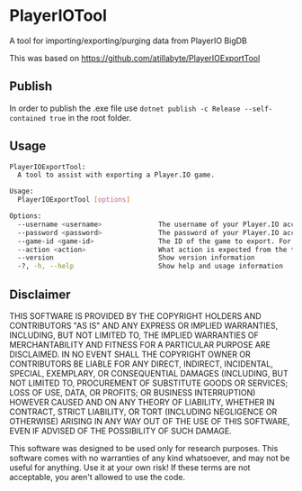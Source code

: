 # PlayerIOTool
A tool for importing/exporting/purging data from PlayerIO BigDB

This was based on https://github.com/atillabyte/PlayerIOExportTool

## Publish
In order to publish the .exe file use `dotnet publish -c Release --self-contained true` in the root folder.

## Usage
```bash
PlayerIOExportTool:
  A tool to assist with exporting a Player.IO game.

Usage:
  PlayerIOExportTool [options]

Options:
  --username <username>              The username of your Player.IO account
  --password <password>              The password of your Player.IO account
  --game-id <game-id>                The ID of the game to export. For example: tictactoe-vk6aoralf0yflzepwnhdvw
  --action <action>                  What action is expected from the tool: purge, push-to-server, pull-from-server
  --version                          Show version information
  -?, -h, --help                     Show help and usage information
```

## Disclaimer
THIS SOFTWARE IS PROVIDED BY THE COPYRIGHT HOLDERS AND CONTRIBUTORS
"AS IS" AND ANY EXPRESS OR IMPLIED WARRANTIES, INCLUDING, BUT NOT
LIMITED TO, THE IMPLIED WARRANTIES OF MERCHANTABILITY AND FITNESS FOR
A PARTICULAR PURPOSE ARE DISCLAIMED. IN NO EVENT SHALL THE COPYRIGHT
OWNER OR CONTRIBUTORS BE LIABLE FOR ANY DIRECT, INDIRECT, INCIDENTAL,
SPECIAL, EXEMPLARY, OR CONSEQUENTIAL DAMAGES (INCLUDING, BUT NOT
LIMITED TO, PROCUREMENT OF SUBSTITUTE GOODS OR SERVICES; LOSS OF USE,
DATA, OR PROFITS; OR BUSINESS INTERRUPTION) HOWEVER CAUSED AND ON ANY
THEORY OF LIABILITY, WHETHER IN CONTRACT, STRICT LIABILITY, OR TORT
(INCLUDING NEGLIGENCE OR OTHERWISE) ARISING IN ANY WAY OUT OF THE USE
OF THIS SOFTWARE, EVEN IF ADVISED OF THE POSSIBILITY OF SUCH DAMAGE.

This software was designed to be used only for research purposes.
This software comes with no warranties of any kind whatsoever,
and may not be useful for anything.  Use it at your own risk!
If these terms are not acceptable, you aren't allowed to use the code.
